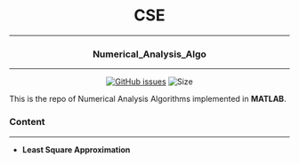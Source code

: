 <div align = "center">

# CSE 
---
### Numerical_Analysis_Algo
---
[![GitHub issues](https://img.shields.io/github/issues/gaurav-codehub/Numerical_Analysis_Algo?logo=github)](https://github.com/gaurav-codehub/Numerical_Analysis_Algo/issues) ![Size](https://github-size-badge.herokuapp.com/gaurav-codehub/Numerical_Analysis_Algo.svg)
</div>

This is the repo of Numerical Analysis Algorithms implemented in **MATLAB**. 
### Content
---
* **Least Square Approximation**


